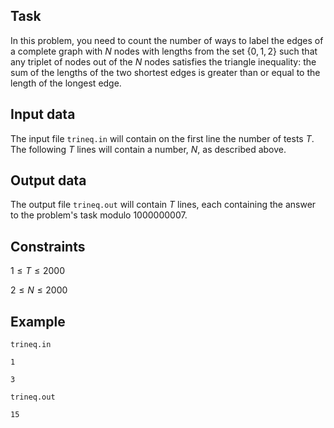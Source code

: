 ## Task

In this problem, you need to count the number of ways to label the edges of a complete graph with $N$ nodes with lengths from the set $\{0, 1, 2\}$ such that any triplet of nodes out of the $N$ nodes satisfies the triangle inequality: the sum of the lengths of the two shortest edges is greater than or equal to the length of the longest edge.

## Input data

The input file `trineq.in` will contain on the first line the number of tests $T$. The following $T$ lines will contain a number, $N$, as described above.

## Output data

The output file `trineq.out` will contain $T$ lines, each containing the answer to the problem's task modulo $1000000007$.

## Constraints

$1 \leq T \leq 2000$

$2 \leq N \leq 2000$

## Example

`trineq.in`

`1`

`3`

`trineq.out`

`15`